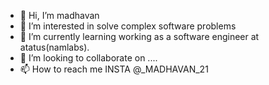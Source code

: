 - 👋 Hi, I’m madhavan
- 👀 I’m interested in solve complex software problems
- 🌱 I’m currently learning working as a software engineer at atatus(namlabs).
- 💞️ I’m looking to collaborate on ....
- 📫 How to reach me INSTA @_MADHAVAN_21

<!---
madhavan-21/madhavan-21 is a ✨ special ✨ repository because its `README.md` (this file) appears on your GitHub profile.
You can click the Preview link to take a look at your changes.
--->
